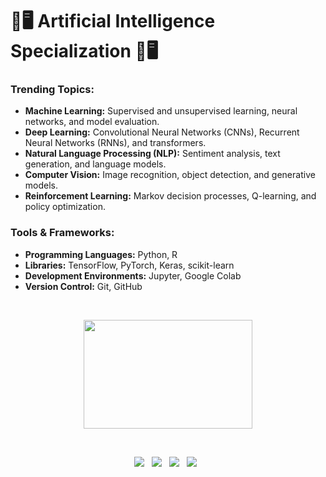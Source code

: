  # 🤖🖥️ Artificial Intelligence Specialization 🤖🖥️

### Trending Topics:
- **Machine Learning:** Supervised and unsupervised learning, neural networks, and model evaluation.
- **Deep Learning:** Convolutional Neural Networks (CNNs), Recurrent Neural Networks (RNNs), and transformers.
- **Natural Language Processing (NLP):** Sentiment analysis, text generation, and language models.
- **Computer Vision:** Image recognition, object detection, and generative models.
- **Reinforcement Learning:** Markov decision processes, Q-learning, and policy optimization.

### Tools & Frameworks:
- **Programming Languages:** Python, R
- **Libraries:** TensorFlow, PyTorch, Keras, scikit-learn
- **Development Environments:** Jupyter, Google Colab
- **Version Control:** Git, GitHub

<br>
<p align='center'>
<img src="https://media.giphy.com/media/QyJTDR8VkUtyKHNPm9/giphy.gif" width="270" height="174" frameBorder="0" class="giphy-embed" allowFullScreen></img></p>
<br>
<p align='center'>
<img src="https://img.shields.io/badge/numpy-%23013243.svg?style=for-the-badge&logo=numpy&logoColor=white">&nbsp;&nbsp;
<img src="https://img.shields.io/badge/pandas-%23150458.svg?style=for-the-badge&logo=pandas&logoColor=white">&nbsp;&nbsp;
<img src="https://img.shields.io/badge/Keras-%23D00000.svg?style=for-the-badge&logo=Keras&logoColor=white">&nbsp;&nbsp;
<img src="https://img.shields.io/badge/TensorFlow-%23FF6F00.svg?style=for-the-badge&logo=TensorFlow&logoColor=white">&nbsp;&nbsp;
</p>
<br>
